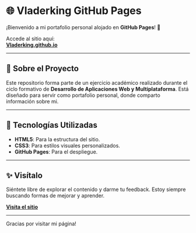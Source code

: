 # 🌐 Vladerking GitHub Pages

¡Bienvenido a mi portafolio personal alojado en **GitHub Pages**! 🎉

Accede al sitio aquí:  
**[Vladerking.github.io](https://vladerking.github.io/)**

---

## 📖 Sobre el Proyecto

Este repositorio forma parte de un ejercicio académico realizado durante el ciclo formativo de **Desarrollo de Aplicaciones Web y Multiplataforma**. Está diseñado para servir como portafolio personal, donde comparto información sobre mi.

---

## 🚀 Tecnologías Utilizadas

- **HTML5**: Para la estructura del sitio.  
- **CSS3**: Para estilos visuales personalizados.  
- **GitHub Pages**: Para el despliegue.

---

## ✨ Visítalo

Siéntete libre de explorar el contenido y darme tu feedback. Estoy siempre buscando formas de mejorar y aprender.  

**[Visita el sitio](https://vladerking.github.io/)**  


---

Gracias por visitar mi página!
